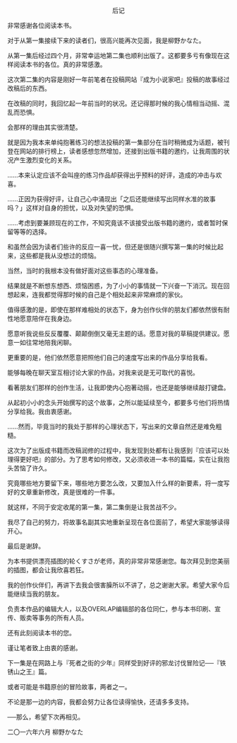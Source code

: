 <p align="center">后记</p>

非常感谢各位阅读本书。

对于从第一集接续下来的读者们，很高兴能再次见面，我是柳野かなた。

从第一集后经过四个月，非常幸运地第二集也顺利出版了。这都要多亏有像现在这样阅读本书的各位。真的非常感激。

这次第二集的内容是刚好一年前笔者在投稿网站『成为小说家吧』投稿的故事经过改稿后的东西。

在改稿的同时，我回忆起一年前当时的状况。还记得那时候的我心情相当动摇、混乱而恐惧。

会那样的理由其实很清楚。

就是因为我本来单纯抱著练习的想法投稿的第一集部分在当时稍微成为话题，被刊登在网站的排行榜上，读者感想忽然增加，还接到出版书籍的邀约，让我周围的状况产生激烈变化的关系。

……本来认定应该不会叫座的练习作品却获得出乎预料的好评，造成的冲击与欢喜。

……正因为获得好评，让自己心中涌现出「之后还能继续写出同样水准的故事吗？」这样对自身的担忧，以及对失望的恐惧。

……考虑到要兼顾现在的工作，不知究竟该不该接受出版书籍的邀约，或者暂时保留等等的选择。

和虽然会因为读者们些许的反应一喜一忧，但还是很随兴撰写第一集的时候比起来，这些都是我从没想过的烦恼。

当然，当时的我根本没有做好面对这些事态的心理准备。

结果就是不断想东想西、烦恼困惑，为了小小的事情就一下兴奋一下消沉。现在回想起来，连我都觉得那时候的自己是个相处起来非常麻烦的家伙。

值得感激的是，即使在那样难相处的状态下，身为创作伙伴的朋友们都依然很有耐性地愿意陪伴在我身边。

愿意听我说些反反覆覆、颠颠倒倒又毫无主题的话。愿意对我的草稿提供建议。愿意一如往常地陪我闲聊。

更重要的是，他们依然愿意把照他们自己的速度写出来的作品分享给我看。

能够每晚在聊天室互相讨论大家的作品，对我来说是无可取代的喜悦。

看著朋友们那样的创作生活，让我即使内心抱著动摇，也还是能够继续敲打键盘。

从起初小小的念头开始撰写的这个故事，之所以能延续至今，都要多亏他们将热情分享给我。我由衷感谢。

……然而，毕竟当时的我处于那样的心理状态下，写出来的文章自然还是难免粗糙。

这次为了出版成书籍而改稿润修的过程中，我发现到处都有让我感到『应该可以处理得更好吧』的部分。为了思考如何修改，又必须收进一本书的篇幅，实在让我抱头苦恼了许久。

究竟哪些地方要留下来，哪些地方要怎么改，又要加入什么样的新要素，将一度写好的文章重新修改，真是很难的一件事。

就这样，不同于安定收尾的第一集，第二集倒是让我苦战不少。

我尽了自己的努力，将故事名副其实地重新呈现在各位面前了，希望大家能够读得开心。

最后是谢辞。

为本书提供漂亮插图的轮くすさが老师，真的非常非常感谢您。每次拜见到您美丽的插图，都会让我欣喜若狂。

我的创作伙伴们，再讲下去我会很害臊所以不讲了，总之谢谢大家。希望大家今后能继续当我的朋友。

负责本作品的编辑大人，以及OVERLAP编辑部的各位同仁，参与本书印刷、宣传、贩卖等事务的所有人员。

还有此刻阅读本书的您。

谨让笔者致上由衷的感谢。

下一集是在网路上与『死者之街的少年』同样受到好评的邪龙讨伐冒险记──『铁锈山之王』篇。

或者可能是书籍原创的冒险故事，两者之一。

不论是那一边的内容，我都会努力让各位读得愉快，还请多多支持。

──那么，希望下次再相见。

二〇一六年六月 柳野かなた

